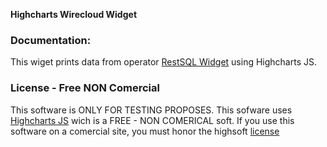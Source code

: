 **Highcharts Wirecloud Widget**

### Documentation:
This wiget prints data from operator [RestSQL Widget](https://github.com/crqgestion/restsql_widget) using Highcharts JS.

### License - Free NON Comercial
This software is ONLY FOR TESTING PROPOSES.
This sofware uses [Highcharts JS](http://www.highcharts.com/products/highcharts) wich is a FREE - NON COMERICAL soft. 
If you use this software on a comercial site, you must honor the highsoft [license](http://shop.highsoft.com/faq/non-commercial)

